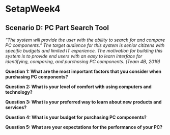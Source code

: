 # SetapWeek4

## Scenario D: PC Part Search Tool

*“The system will provide the user with the ability to search for and compare PC components.” The target audience for this system is senior citizens with specific budgets and limited IT experience. The motivation for building this system is to provide end users with an easy to learn interface for identifying, comparing, and purchasing PC components.  (Team 4B, 2019)* 


**Question 1: What are the most important factors that you consider when purchasing PC components?**

**Question 2: What is your level of comfort with using computers and technology?**

**Question 3: What is your preferred way to learn about new products and services?**

**Question 4: What is your budget for purchasing PC components?**

**Question 5: What are your expectations for the performance of your PC?**
